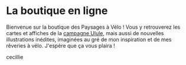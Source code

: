 # La boutique en ligne

Bienvenue sur la boutique des Paysages à Vélo ! Vous y retrouverez les cartes et affiches de la [campagne Ulule](https://fr.ulule.com/paysages-a-velo/), mais aussi de nouvelles illustrations inédites, imaginées au gré de mon inspiration et de mes rêveries à vélo. J'espère que ça vous plaira !

cecillie